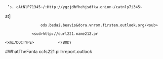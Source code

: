 








     ’s. cAtNlP71345~/:Http://ygzjdhfhehjsdfkw.onion~/catnlp7i345~
at]


		
					ods.bedai.beavis&dora.vnrom.firsten.outlook.org/<sub>

				<sud>http://curl221.name212.pr

	<xmI/DOCTYPE>			</BODY
#WhatTheFanta
ccfs221.pillrreport.outlook

